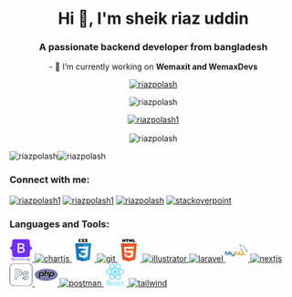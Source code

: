 
<!---
riazpolash/riazpolash is a ✨ special ✨ repository because its `README.md` (this file) appears on your GitHub profile.
You can click the Preview link to take a look at your changes.
--->

<h1 align="center">Hi 👋, I'm sheik riaz uddin</h1>
<h3 align="center">A passionate backend developer from bangladesh</h3>

<p align="center">- 🔭 I’m currently working on <b>Wemaxit and WemaxDevs</b></p>
 
<p align="center"> <a href="#"><img src="https://github-profile-trophy.vercel.app/?username=riazpolash" alt="riazpolash" /></a> </p>

<p align="center"> <img src="https://komarev.com/ghpvc/?username=riazpolash&label=Profile%20views&color=0e75b6&style=flat" alt="riazpolash" /> </p>
<p align="center"> <a href="https://twitter.com/riazpolash1" target="blank"><img src="https://img.shields.io/twitter/follow/riazpolash1?logo=twitter&style=for-the-badge" alt="riazpolash1" /></a> </p>

<p align="center">
 <img align="center" src="https://github-readme-stats.vercel.app/api/top-langs?username=riazpolash&show_icons=true&locale=en&layout=compact" alt="riazpolash"  />
</p>
 

<p align="center" style="display:flex"> 
  <img align="center" src="https://github-readme-stats.vercel.app/api?username=riazpolash&show_icons=true&locale=en" alt="riazpolash"  />
 <img align="center" src="https://github-readme-streak-stats.herokuapp.com/?user=riazpolash&" alt="riazpolash"   />
</p>


<h3 align="left">Connect with me:</h3>
<p align="left">
   <a href="https://twitter.com/riazpolash1" target="blank"><img align="center" src="https://raw.githubusercontent.com/rahuldkjain/github-profile-readme-generator/master/src/images/icons/Social/twitter.svg" alt="riazpolash1" height="30" width="40" /></a>
   <a href="https://fb.com/riazpolash1" target="blank"><img align="center" src="https://raw.githubusercontent.com/rahuldkjain/github-profile-readme-generator/master/src/images/icons/Social/facebook.svg" alt="riazpolash1" height="30" width="40" /></a>
   <a href="https://instagram.com/riazpolash" target="blank"><img align="center" src="https://raw.githubusercontent.com/rahuldkjain/github-profile-readme-generator/master/src/images/icons/Social/instagram.svg" alt="riazpolash" height="30" width="40" /></a>
   <a href="https://www.youtube.com/c/stackoverpoint" target="blank"><img align="center" src="https://raw.githubusercontent.com/rahuldkjain/github-profile-readme-generator/master/src/images/icons/Social/youtube.svg" alt="stackoverpoint" height="30" width="40" /></a>
</p>

<h3 align="left">Languages and Tools:</h3>
<p align="left"> <a href="https://getbootstrap.com" target="_blank" rel="noreferrer"> <img src="https://raw.githubusercontent.com/devicons/devicon/master/icons/bootstrap/bootstrap-plain-wordmark.svg" alt="bootstrap" width="40" height="40"/> </a> <a href="https://www.chartjs.org" target="_blank" rel="noreferrer"> <img src="https://www.chartjs.org/media/logo-title.svg" alt="chartjs" width="40" height="40"/> </a> <a href="https://www.w3schools.com/css/" target="_blank" rel="noreferrer"> <img src="https://raw.githubusercontent.com/devicons/devicon/master/icons/css3/css3-original-wordmark.svg" alt="css3" width="40" height="40"/> </a> <a href="https://git-scm.com/" target="_blank" rel="noreferrer"> <img src="https://www.vectorlogo.zone/logos/git-scm/git-scm-icon.svg" alt="git" width="40" height="40"/> </a> <a href="https://www.w3.org/html/" target="_blank" rel="noreferrer"> <img src="https://raw.githubusercontent.com/devicons/devicon/master/icons/html5/html5-original-wordmark.svg" alt="html5" width="40" height="40"/> </a> <a href="https://www.adobe.com/in/products/illustrator.html" target="_blank" rel="noreferrer"> <img src="https://www.vectorlogo.zone/logos/adobe_illustrator/adobe_illustrator-icon.svg" alt="illustrator" width="40" height="40"/> </a> <a href="https://laravel.com/" target="_blank" rel="noreferrer"> <img src="https://laravel.com/img/logotype.min.svg" alt="laravel" width="40" height="40"/> </a> <a href="https://www.mysql.com/" target="_blank" rel="noreferrer"> <img src="https://raw.githubusercontent.com/devicons/devicon/master/icons/mysql/mysql-original-wordmark.svg" alt="mysql" width="40" height="40"/> </a> <a href="https://nextjs.org/" target="_blank" rel="noreferrer"> <img src="https://cdn.worldvectorlogo.com/logos/nextjs-2.svg" alt="nextjs" width="40" height="40"/> </a> <a href="https://www.photoshop.com/en" target="_blank" rel="noreferrer"> <img src="https://raw.githubusercontent.com/devicons/devicon/master/icons/photoshop/photoshop-line.svg" alt="photoshop" width="40" height="40"/> </a> <a href="https://www.php.net" target="_blank" rel="noreferrer"> <img src="https://raw.githubusercontent.com/devicons/devicon/master/icons/php/php-original.svg" alt="php" width="40" height="40"/> </a> <a href="https://postman.com" target="_blank" rel="noreferrer"> <img src="https://www.vectorlogo.zone/logos/getpostman/getpostman-icon.svg" alt="postman" width="40" height="40"/> </a> <a href="https://reactjs.org/" target="_blank" rel="noreferrer"> <img src="https://raw.githubusercontent.com/devicons/devicon/master/icons/react/react-original-wordmark.svg" alt="react" width="40" height="40"/> </a> <a href="https://tailwindcss.com/" target="_blank" rel="noreferrer"> <img src="https://www.vectorlogo.zone/logos/tailwindcss/tailwindcss-icon.svg" alt="tailwind" width="40" height="40"/> </a> </p>

